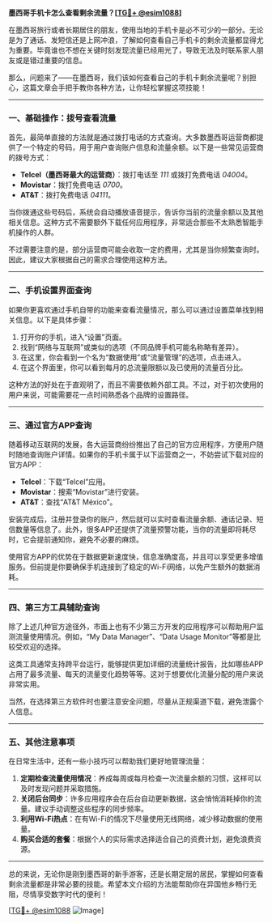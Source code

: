 **墨西哥手机卡怎么查看剩余流量？[[TG💪+ @esim1088](https://t.me/s/esim1088)]**

在墨西哥旅行或者长期居住的朋友，使用当地的手机卡是必不可少的一部分。无论是为了通话、发短信还是上网冲浪，了解如何查看自己手机卡的剩余流量都显得尤为重要。毕竟谁也不想在关键时刻发现流量已经用光了，导致无法及时联系家人朋友或是错过重要的信息。

那么，问题来了——在墨西哥，我们该如何查看自己的手机卡剩余流量呢？别担心，这篇文章会手把手教你各种方法，让你轻松掌握这项技能！

---

### **一、基础操作：拨号查看流量**

首先，最简单直接的方法就是通过拨打电话的方式查询。大多数墨西哥运营商都提供了一个特定的号码，用于用户查询账户信息和流量余额。以下是一些常见运营商的拨号方式：

- **Telcel（墨西哥最大的运营商）**：拨打电话至 *111* 或拨打免费电话 *04004*。
- **Movistar**：拨打免费电话 *0700*。
- **AT&T**：拨打免费电话 *04111*。

当你拨通这些号码后，系统会自动播放语音提示，告诉你当前的流量余额以及其他相关信息。这种方式不需要额外下载任何应用程序，非常适合那些不太熟悉智能手机操作的人群。

不过需要注意的是，部分运营商可能会收取一定的费用，尤其是当你频繁查询时。因此，建议大家根据自己的需求合理使用这种方法。

---

### **二、手机设置界面查询**

如果你更喜欢通过手机自带的功能来查看流量情况，那么可以通过设置菜单找到相关信息。以下是具体步骤：

1. 打开你的手机，进入“设置”页面。
2. 找到“网络与互联网”或类似的选项（不同品牌手机可能名称略有差异）。
3. 在这里，你会看到一个名为“数据使用”或“流量管理”的选项，点击进入。
4. 在这个界面里，你可以看到每月的总流量限额以及已使用的流量百分比。

这种方法的好处在于直观明了，而且不需要依赖外部工具。不过，对于初次使用的用户来说，可能需要花一点时间熟悉各个品牌的设置路径。

---

### **三、通过官方APP查询**

随着移动互联网的发展，各大运营商纷纷推出了自己的官方应用程序，方便用户随时随地查询账户详情。如果你的手机卡属于以下运营商之一，不妨尝试下载对应的官方APP：

- **Telcel**：下载“Telcel”应用。
- **Movistar**：搜索“Movistar”进行安装。
- **AT&T**：查找“AT&T México”。

安装完成后，注册并登录你的账户，然后就可以实时查看流量余额、通话记录、短信数量等信息了。此外，很多APP还提供了流量预警功能，当你的流量即将耗尽时，它会提前通知你，避免不必要的麻烦。

使用官方APP的优势在于数据更新速度快，信息准确度高，并且可以享受更多增值服务。但前提是你要确保手机连接到了稳定的Wi-Fi网络，以免产生额外的数据消耗。

---

### **四、第三方工具辅助查询**

除了上述几种官方途径外，市面上也有不少第三方开发的应用程序可以帮助用户监测流量使用情况。例如，“My Data Manager”、“Data Usage Monitor”等都是比较受欢迎的选择。

这类工具通常支持跨平台运行，能够提供更加详细的流量统计报告，比如哪些APP占用了最多流量、每天的流量变化趋势等等。这对于想要优化流量分配的用户来说非常实用。

当然，在选择第三方软件时也要注意安全问题，尽量从正规渠道下载，避免泄露个人信息。

---

### **五、其他注意事项**

在日常生活中，还有一些小技巧可以帮助我们更好地管理流量：

1. **定期检查流量使用情况**：养成每周或每月检查一次流量余额的习惯，这样可以及时发现问题并采取措施。
2. **关闭后台同步**：许多应用程序会在后台自动更新数据，这会悄悄消耗掉你的流量。建议手动调整这些程序的同步频率。
3. **利用Wi-Fi热点**：在有Wi-Fi的情况下尽量使用无线网络，减少移动数据的使用量。
4. **购买合适的套餐**：根据个人的实际需求选择适合自己的资费计划，避免浪费资源。

---

总的来说，无论你是刚到墨西哥的新手游客，还是长期定居的居民，掌握如何查看剩余流量都是非常必要的技能。希望本文介绍的方法能帮助你在异国他乡畅行无阻，尽情享受数字时代的便利！

[[TG💪+ @esim1088](https://t.me/s/esim1088) ![Image](https://i.postimg.cc/4NQfJmqS/Snipaste-2025-05-13-00-14-12.png)]